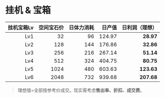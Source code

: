 # 挂机 & 宝箱
| 挂机宝箱Lv | 空间宝石价 | 日体力消耗 | 日产值 | **日利润（理想）** |
|---:|---:|---:|---:|---:|
| Lv1 | 32 | 96 | 124.97 | **28.97** |
| Lv2 | 128 | 144 | 176.86 | **32.86** |
| Lv3 | 256 | 216 | 267.14 | **51.14** |
| Lv4 | 512 | 324 | 404.75 | **80.75** |
| Lv5 | 1024 | 480 | 603.63 | **123.63** |
| Lv6 | 2048 | 732 | 939.68 | **207.68** |

> 理想值=全部按参考价成交。现实需考虑**售出率、折扣、成交费**。
